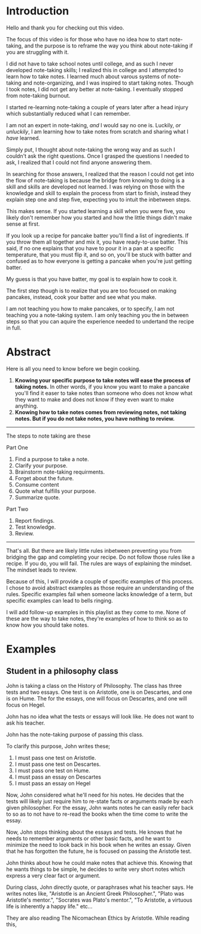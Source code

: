 # Introduction

Hello and thank you for checking out this video.

The focus of this video is for those who have no idea how to start note-taking, and the purpose is to reframe the way you think about note-taking if you are struggling with it.

I did not have to take school notes until college, and as such I never developed note-taking skills; I realized this in college and I attempted to learn how to take notes. I learned much about varous systems of note-taking and note-organizing, and I was inspired to start taking notes. Though I took notes, I did not get any better at note-taking. I eventually stopped from note-taking burnout.

I started re-learning note-taking a couple of years later after a head injury which substantially reduced what I can remember. 

I am not an expert in note-taking, *and* I would say no one is. Luckily, *or unluckily*, I am learning how to take notes from scratch and sharing what I *have* learned. 

Simply put, I thought about note-taking the wrong way and as such I couldn't ask the right questions. Once I grasped the questions I needed to ask, I realized that I could not find anyone answering them.

In searching for those answers, I realized that the reason I could not get into the flow of note-taking is because the bridge from knowing to doing is a skill and skills are developed not learned. I was relying on those with the knowledge and skill to explain the process from start to finish, instead they explain step one and step five, expecting you to intuit the inbetween steps. 

This makes sense. If you started learning a skill when you were five, you likely don't remember how you started and how the little things didn't make sense at first. 

If you look up a recipe for pancake batter you'll find a list of ingredients. If you throw them all together and mix it, you have ready-to-use batter. This said, if no one explains that you have to pour it in a pan at a specific temperature, that you must flip it, and so on, you'll be stuck with batter and confused as to how everyone is getting a pancake when you're just getting batter.

My guess is that you have batter, my goal is to explain how to cook it.

The first step though is to realize that you are too focused on making pancakes, instead, cook your batter and see what you make.

I am not teaching you how to make pancakes, or to specify, I am not teaching you a note-taking system. I am only teaching you the in between steps so that you can aquire the experience needed to undertand the recipe in full.

# Abstract

Here is all you need to know before we begin cooking.

1. **Knowing your specific purpose to take notes will ease the process of taking notes.** In other words, if you know you want to make a pancake you'll find it easer to take notes than someone who does not know what they want to make and does not know if they even want to make anything.
2. **Knowing how to take notes comes from reviewing notes, not taking notes. But if you do not take notes, you have nothing to review.** 

---

The steps to note taking are these

Part One
1. Find a purpose to take a note.
2. Clarify your purpose.
3. Brainstorm note-taking requirments.
4. Forget about the future.
5. Consume content
6. Quote what fulfills your purpose.
7. Summarize quote.

Part Two 
1. Report findings.
2. Test knowledge.
3. Review.

---

That's all. But there are likely little rules inbetween preventing you from bridging the gap and completing your recipe. Do not follow those rules like a recipe. If you do, you will fail. The rules are ways of explaining the mindset. The mindset leads to review.

Because of this, I will provide a couple of specific examples of this process. I chose to avoid abstract examples as those require an understanding of the rules. Specific examples fail when someone lacks knowledge of a term, but specific examples can lead to bells ringing.

I will add follow-up examples in this playlist as they come to me. None of these are the way to take notes, they're examples of how to think so as to know how you should take notes.

# Examples

## Student in a philosophy class

John is taking a class on the History of Philosophy. The class has three tests and two essays. One test is on Aristotle, one is on Descartes, and one is on Hume. The for the essays, one will focus on Descartes, and one will focus on Hegel. 

John has no idea what the tests or essays will look like. He does not want to ask his teacher. 

John has the note-taking purpose of passing this class. 

To clarify this purpose, John writes these;

1. I must pass one test on Aristotle.
2. I must pass one test on Descartes.
3. I must pass one test on Hume.
4. I must pass an essay on Descartes
5. I must pass an essay on Hegel

Now, John considered what he'll need for his notes. He decides that the tests will likely just require him to re-state facts or arguments made by each given philosopher. For the essay, John wants notes he can easily refer back to so as to not have to re-read the books when the time come to write the essay.

Now, John stops thinking about the essays and tests. He knows that he needs to remember arguments or other basic facts, and he want to minimize the need to look back in his book when he writes an essay. Given that he has forgotten the future, he is focused on passing the Aristotle test.

John thinks about how he could make notes that achieve this. Knowing that he wants things to be simple, he decides to write very short notes which express a very clear fact or argument. 

During class, John directly quote, or paraphrases what his teacher says. He writes notes like, "Aristotle is an Ancient Greek Philosopher.", "Plato was Aristotle's mentor.", "Socrates was Plato's mentor.", "To Aristotle, a virtuous life is inherently a happy life." etc...

They are also reading The Nicomachean Ethics by Aristotle. While reading this, 



## 





